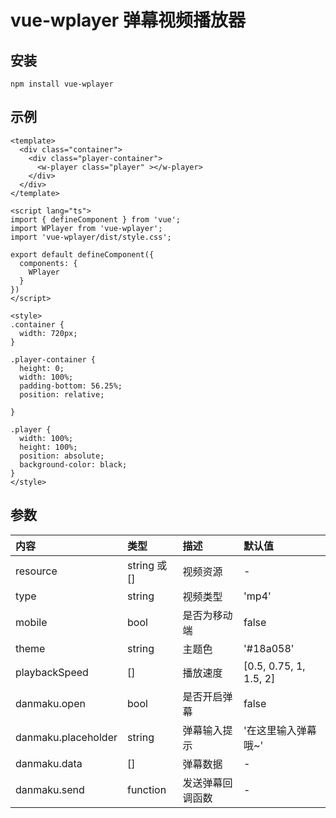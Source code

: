 # vue-wplayer 弹幕视频播放器

## 安装
```
npm install vue-wplayer
```

## 示例
```vue
<template>
  <div class="container">
    <div class="player-container">
      <w-player class="player" ></w-player>
    </div>
  </div>
</template>

<script lang="ts">
import { defineComponent } from 'vue';
import WPlayer from 'vue-wplayer';
import 'vue-wplayer/dist/style.css';

export default defineComponent({
  components: {
    WPlayer
  }
})
</script>

<style>
.container {
  width: 720px;
}

.player-container {
  height: 0;
  width: 100%;
  padding-bottom: 56.25%;
  position: relative;

}

.player {
  width: 100%;
  height: 100%;
  position: absolute;
  background-color: black;
}
</style>
```

## 参数
|内容|类型|描述|默认值|
|:-----|:-----|:-----|:-----|
|resource|string 或 []|视频资源|-|
|type|string|视频类型|'mp4'|
|mobile|bool|是否为移动端|false|
|theme|string|主题色|'#18a058'|
|playbackSpeed|[]| 播放速度|[0.5, 0.75, 1, 1.5, 2]|
|danmaku.open|bool|是否开启弹幕|false|
|danmaku.placeholder|string|弹幕输入提示|'在这里输入弹幕哦~'|
|danmaku.data|[]|弹幕数据|-|
|danmaku.send|function|发送弹幕回调函数|-|

